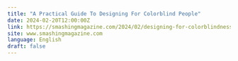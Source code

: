 ```yaml
---
title: "A Practical Guide To Designing For Colorblind People"
date: 2024-02-20T12:00:00Z
link: https://smashingmagazine.com/2024/02/designing-for-colorblindness/?utm_medium=RSS&utm_source=news.12bit.vn
site: www.smashingmagazine.com
language: English
draft: false
---
```


